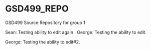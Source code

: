 # GSD499_REPO
GSD499 Source Repository for group 1

Sean: Testing ability to edit again
.
George: Testing the ability to edit.

George: Testing the ability to edit#2.
